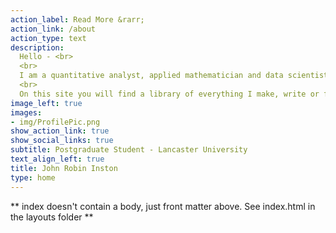 ```yaml
---
action_label: Read More &rarr;
action_link: /about
action_type: text
description: 
  Hello - <br>
  <br>
  I am a quantitative analyst, applied mathematician and data scientist from the United Kingdom.  I am currently working towards my masters degree in Quantitative Finance at Lancaster University. <br>
  <br>
  On this site you will find a library of everything I make, write or feel compelled to share on the internet that is related to maths, finance or data science.
image_left: true
images:
- img/ProfilePic.png
show_action_link: true
show_social_links: true
subtitle: Postgraduate Student - Lancaster University
text_align_left: true
title: John Robin Inston
type: home
---
```


** index doesn't contain a body, just front matter above.
See index.html in the layouts folder **
